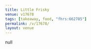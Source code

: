 ```yaml
---
title: Little Frisky
venue: v17678
tags: [takeaway, food, "fhrs:662785"]
permalink: /v/17678/
layout: venue
---
```

null